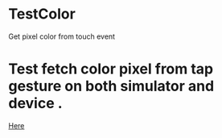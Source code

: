 # TestColor
Get pixel color from touch event 


# Test fetch color pixel from tap gesture on both simulator and device .

[Here](http://stackoverflow.com/questions/12770181/how-to-get-the-pixel-color-on-touch/34461183?noredirect=1#comment72847719_34461183)
